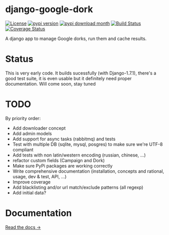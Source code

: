 django-google-dork 
==================

[![License](http://img.shields.io/pypi/l/django-google-dork.svg)](https://github.com/chgans/django-google-dork/blob/master/LICENSE.md)
[![pypi version](http://img.shields.io/pypi/v/django-google-dork.svg)](https://pypi.python.org/pypi/django-google-dork) 
[![pypi download month](http://img.shields.io/pypi/dm/django-google-dork.svg)](https://pypi.python.org/pypi/django-google-dork) 
[![Build Status](https://travis-ci.org/chgans/django-google-dork.svg?branch=master)](https://travis-ci.org/chgans/django-google-dork) 
[![Coverage Status](http://img.shields.io/coveralls/chgans/django-google-dork.svg)](https://coveralls.io/r/chgans/django-google-dork?branch=master)

A django app to manage Google dorks, run them and cache results.

Status
======

This is very early code. It builds sucessfully (with Django-1.7.1),
there's a good test suite, it is even usable but it definitely need
proper documentation. Will come soon, stay tuned

TODO
====

By priority order:

* Add downloader concept
* Add admin models
* Add support for async tasks (rabbitmq) and tests
* Test with multiple DB (sqlite, mysql, posgres) to make sure we're UTF-8 compliant
* Add tests with non latin/western encoding (russian, chinese, ...)
* refactor custom fields (Campaign and Dork)
* Make sure PyPi packages are working correctly
* Write comprehensive documentation (installation, concepts and rational, usage, dev & test, API, ...)
* Improve coverage
* Add blacklisting and/or url match/exclude patterns (all regexp)
* Add initial data?

Documentation
=============
[Read the docs &rarr;](https://django-google-dork.readthedocs.org)
